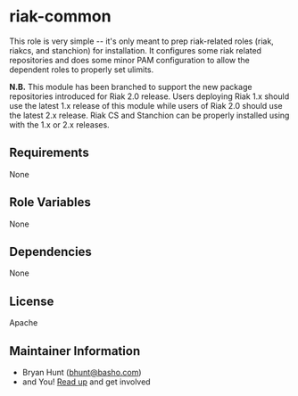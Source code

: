 riak-common
===========

This role is very simple -- it's only meant to prep riak-related roles (riak, riakcs, and stanchion) for installation.  It configures some riak related repositories and does some minor PAM configuration to allow the dependent roles to properly set ulimits.

**N.B.** This module has been branched to support the new package repositories introduced for Riak 2.0 release.  Users deploying Riak 1.x should use the latest 1.x release of this module while users of Riak 2.0 should use the latest 2.x release.  Riak CS and Stanchion can be properly installed using with the 1.x or 2.x releases.

Requirements
------------

None

Role Variables
--------------

None

Dependencies
------------

None

License
-------

Apache

Maintainer Information
------------------

- Bryan Hunt (<bhunt@basho.com>)
- and You! [Read up](https://github.com/basho-labs/the-riak-community/blob/master/config-mgmt-strategy.md) and get involved

